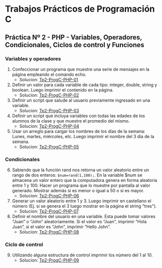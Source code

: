 # Trabajos Prácticos de Programación C
## Práctica Nº 2 - PHP - Variables, Operadores, Condicionales, Ciclos de control y Funciones
### Variables y operadores

1. Confeccionar un programa que muestre una serie de mensajes en la página empleando el comando echo.
    * Solucion: [Tp2-ProgC-PHP-01](http://progc.epizy.com/Tp2-ProgC/Tp2-ProgC-PHP-01/punto-PHP-01.php)
2. Definir un valor para cada variable de cada tipo: integer, double, string y boolean. Luego imprimir el contenido en la página.
    * Solucion: [Tp2-ProgC-PHP-02](http://progc.epizy.com/Tp2-ProgC/Tp2-ProgC-PHP-02/punto-PHP-02.php)
3. Definir un script que salude al usuario previamente ingresado en una variable.
	* Solucion: [Tp2-ProgC-PHP-03](http://progc.epizy.com/Tp2-ProgC/Tp2-ProgC-PHP-03/punto-PHP-03.php)
4. Definir un script que incluya variables con todas las edades de los alumnos de la clase y que muestre el promedio del mismo.
	* Solucion: [Tp2-ProgC-PHP-04](http://progc.epizy.com/Tp2-ProgC/Tp2-ProgC-PHP-04/punto-PHP-04.php)
5. Usar un arreglo para cargar los nombres de los días de la semana: Lunes, martes, miércoles, etc. Luego imprimir el nombre del 3 día de la semana.
	* Solucion: [Tp2-ProgC-PHP-05](http://progc.epizy.com/Tp2-ProgC/Tp2-ProgC-PHP-05/punto-PHP-05.php)

### Condicionales
6. Sabiendo que la función rand nos retorna un valor aleatorio entre un rango de dos enteros: `$num=rand(1,100);`. En la variable $num se almacena un valor entero que la computadora genera en forma aleatoria entre 1 y 100. Hacer un programa que lo muestre por pantalla al valor generado. Mostrar además si es menor o igual a 50 o si es mayor. 
	* Solucion: [Tp2-ProgC-PHP-06](http://progc.epizy.com/Tp2-ProgC/Tp2-ProgC-PHP-06/punto-PHP-06.php)
7. Generar un valor aleatorio entre 1 y 3. Luego imprimir en castellano el número (Ej. si se genera el 3 luego mostrar en la página el string "tres").
	* Solucion: [Tp2-ProgC-PHP-07](http://progc.epizy.com/Tp2-ProgC/Tp2-ProgC-PHP-07/punto-PHP-07.php)
8. Definir el nombre del usuario en una variable. Esta puede tomar valores “Juan” o “John” aleatoriamente. Si el valor es “Juan”, imprimir “Hola Juan”, si el valor es “John”, imprimir “Hello John”.
	* Solucion: [Tp2-ProgC-PHP-08](http://progc.epizy.com/Tp2-ProgC/Tp2-ProgC-PHP-08/punto-PHP-08.php)

### Ciclo de control
9. Utilizando alguna estructura de control imprimir los número del 1 al 10.
	* Solucion: [Tp2-ProgC-PHP-09](http://progc.epizy.com/Tp2-ProgC/Tp2-ProgC-PHP-09/punto-PHP-09.php)